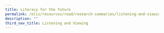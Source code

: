 ```yaml
---
title: Literacy for the future
permalink: /elis/resources/read/research-summaries/listening-and-viewing/literacy-for-the-future/
description: ""
third_nav_title: Listening and Viewing
---
```

